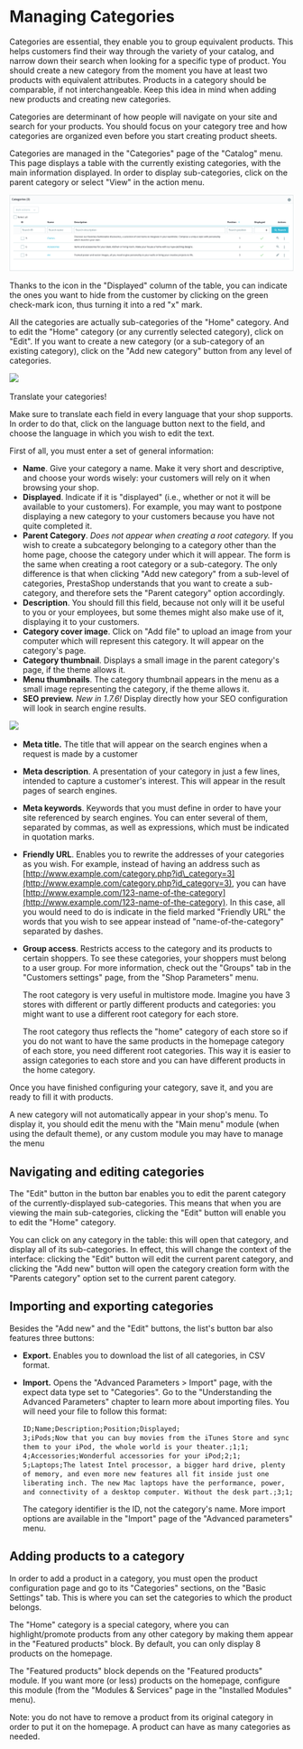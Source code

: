 # Managing Categories

Categories are essential, they enable you to group equivalent products. This helps customers find their way through the variety of your catalog, and narrow down their search when looking for a specific type of product. You should create a new category from the moment you have at least two products with equivalent attributes. Products in a category should be comparable, if not interchangeable. Keep this idea in mind when adding new products and creating new categories.

Categories are determinant of how people will navigate on your site and search for your products. You should focus on your category tree and how categories are organized even before you start creating product sheets.

Categories are managed in the "Categories" page of the "Catalog" menu. This page displays a table with the currently existing categories, with the main information displayed. In order to display sub-categories, click on the parent category or select "View" in the action menu.

![](../../../.gitbook/assets/64225507%20%283%29%20%282%29.png)

Thanks to the icon in the "Displayed" column of the table, you can indicate the ones you want to hide from the customer by clicking on the green check-mark icon, thus turning it into a red "x" mark.

All the categories are actually sub-categories of the "Home" category. And to edit the "Home" category \(or any currently selected category\), click on "Edit". If you want to create a new category \(or a sub-category of an existing category\), click on the "Add new category" button from any level of categories.

![](../../../.gitbook/assets/64225508%20%283%29.png)

Translate your categories!

Make sure to translate each field in every language that your shop supports. In order to do that, click on the language button next to the field, and choose the language in which you wish to edit the text.

First of all, you must enter a set of general information:

* **Name**. Give your category a name. Make it very short and descriptive, and choose your words wisely: your customers will rely on it when browsing your shop.
* **Displayed**. Indicate if it is "displayed" \(i.e., whether or not it will be available to your customers\). For example, you may want to postpone displaying a new category to your customers because you have not quite completed it.
* **Parent Category**. _Does not appear when creating a root category._ If you wish to create a subcategory belonging to a category other than the home page, choose the category under which it will appear. The form is the same when creating a root category or a sub-category. The only difference is that when clicking "Add new category" from a sub-level of categories, PrestaShop understands that you want to create a sub-category, and therefore sets the "Parent category" option accordingly.
* **Description**. You should fill this field, because not only will it be useful to you or your employees, but some themes might also make use of it, displaying it to your customers.
* **Category cover image**. Click on "Add file" to upload an image from your computer which will represent this category. It will appear on the category's page.
* **Category thumbnail**. Displays a small image in the parent category's page, if the theme allows it.
* **Menu thumbnails**. The category thumbnail appears in the menu as a small image representing the category, if the theme allows it.
* **SEO preview.** _New in 1.7.6!_ Display directly how your SEO configuration will look in search engine results.

![](../../../.gitbook/assets/64225645.gif)

* **Meta title.** The title that will appear on the search engines when a request is made by a customer
* **Meta description**. A presentation of your category in just a few lines, intended to capture a customer's interest. This will appear in the result pages of search engines.
* **Meta keywords**. Keywords that you must define in order to have your site referenced by search engines. You can enter several of them, separated by commas, as well as expressions, which must be indicated in quotation marks.
* **Friendly URL**. Enables you to rewrite the addresses of your categories as you wish. For example, instead of having an address such as [http://www.example.com/category.php?id\_category=3](http://www.example.com/category.php?id_category=3), you can have [http://www.example.com/123-name-of-the-category](http://www.example.com/123-name-of-the-category). In this case, all you would need to do is indicate in the field marked "Friendly URL" the words that you wish to see appear instead of "name-of-the-category" separated by dashes.
* **Group access**. Restricts access to the category and its products to certain shoppers. To see these categories, your shoppers must belong to a user group. For more information, check out the "Groups" tab in the "Customers settings" page, from the "Shop Parameters" menu.  
  


  The root category is very useful in multistore mode. Imagine you have 3 stores with different or partly different products and categories: you might want to use a different root category for each store.

  The root category thus reflects the "home" category of each store so if you do not want to have the same products in the homepage category of each store, you need different root categories. This way it is easier to assign categories to each store and you can have different products in the home category.

Once you have finished configuring your category, save it, and you are ready to fill it with products.

A new category will not automatically appear in your shop's menu. To display it, you should edit the menu with the "Main menu" module \(when using the default theme\), or any custom module you may have to manage the menu

## Navigating and editing categories <a id="ManagingCategories-Navigatingandeditingcategories"></a>

The "Edit" button in the button bar enables you to edit the parent category of the currently-displayed sub-categories. This means that when you are viewing the main sub-categories, clicking the "Edit" button will enable you to edit the "Home" category.

You can click on any category in the table: this will open that category, and display all of its sub-categories. In effect, this will change the context of the interface: clicking the "Edit" button will edit the current parent category, and clicking the "Add new" button will open the category creation form with the "Parents category" option set to the current parent category.

## Importing and exporting categories <a id="ManagingCategories-Importingandexportingcategories"></a>

Besides the "Add new" and the "Edit" buttons, the list's button bar also features three buttons:

* **Export.** Enables you to download the list of all categories, in CSV format.
* **Import.** Opens the "Advanced Parameters &gt; Import" page, with the expect data type set to "Categories". Go to the "Understanding the Advanced Parameters" chapter to learn more about importing files. You will need your file to follow this format:

  ```text
  ID;Name;Description;Position;Displayed;
  3;iPods;Now that you can buy movies from the iTunes Store and sync them to your iPod, the whole world is your theater.;1;1;
  4;Accessories;Wonderful accessories for your iPod;2;1;
  5;Laptops;The latest Intel processor, a bigger hard drive, plenty of memory, and even more new features all fit inside just one liberating inch. The new Mac laptops have the performance, power, and connectivity of a desktop computer. Without the desk part.;3;1;
  ```

  The category identifier is the ID, not the category's name. More import options are available in the "Import" page of the "Advanced parameters" menu.

## Adding products to a category <a id="ManagingCategories-Addingproductstoacategory"></a>

In order to add a product in a category, you must open the product configuration page and go to its "Categories" sections, on the "Basic Settings" tab. This is where you can set the categories to which the product belongs.

The "Home" category is a special category, where you can highlight/promote products from any other category by making them appear in the "Featured products" block. By default, you can only display 8 products on the homepage.

The "Featured products" block depends on the "Featured products" module. If you want more \(or less\) products on the homepage, configure this module \(from the "Modules & Services" page in the "Installed Modules" menu\).

Note: you do not have to remove a product from its original category in order to put it on the homepage. A product can have as many categories as needed.

